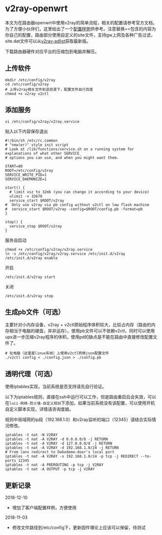 # v2ray-openwrt

本文为在路由器openwrt中使用v2ray的简单流程，相关的配置请参考官方文档，为了方便小伙伴们，这里给出了一个[配置样例](./client-config.json)供参考。注意替换==包含的内容为你自己的配置，路由部分使用自定义的site文件，支持gw上网及各种广告过滤，site.dat文件可以从[v2ray-adlist](https://github.com/felix-fly/v2ray-adlist)获取最新版。

下载路由器硬件对应平台的压缩包到电脑并解压。

## 上传软件

```
mkdir /etc/config/v2ray
cd /etc/config/v2ray
# 上传v2ray相关文件到该目录下，配置文件自行百度
chmod +x v2ray v2ctl
```

## 添加服务

```
vi /etc/config/v2ray/v2ray.service
```

贴入以下内容保存退出

```
#!/bin/sh /etc/rc.common
# "new(er)" style init script
# Look at /lib/functions/service.sh on a running system for explanations of what other SERVICE_
# options you can use, and when you might want them.

START=80
ROOT=/etc/config/v2ray
SERVICE_WRITE_PID=1
SERVICE_DAEMONIZE=1

start() {
  # limit vsz to 32mb (you can change it according to your device)
  ulimit -v 32678
  service_start $ROOT/v2ray
#  Only use v2ray via pb config without v2ctl on low flash machine
#  service_start $ROOT/v2ray -config=$ROOT/config.pb -format=pb
}

stop() {
  service_stop $ROOT/v2ray
}
```

服务自启动

```
chmod +x /etc/config/v2ray/v2ray.service
ln -s /etc/config/v2ray/v2ray.service /etc/init.d/v2ray
/etc/init.d/v2ray enable
```

开启

```
/etc/init.d/v2ray start
```

关闭

```
/etc/init.d/v2ray stop
```

## 生成pb文件（可选）

主要针对小内存设备，v2ray + v2ctl原始程序体积较大，比较占内存（路由的内存相当于电脑的硬盘，并非运存）。使用pb文件可以不依赖v2ctl，同时可以使用upx进一步压缩v2ray程序的体积。使用pd的缺点是不能在路由中直接修改配置文件了。

```
# 在电脑（这里是linux系统）上使用v2ctl转换json配置文件
./v2ctl config < ./config.json > ./config.pb
```

## 透明代理（可选）

使用iptables实现，当前系统是否支持请先自行验证。

以下为iptables规则，直接在ssh中运行可以工作，但是路由重启后会失效，可以在`luci-网络-防火墙-自定义规则`下添加，如果当前系统没有该配置，可以使用开机自定义脚本实现，详情请咨询度娘。

规则中局域网的ip段（192.168.1.0）和v2ray监听的端口（12345）请结合实际情况修改。

```
iptables -t nat -N V2RAY
iptables -t nat -A V2RAY -d 0.0.0.0/8 -j RETURN
iptables -t nat -A V2RAY -d 127.0.0.0/8 -j RETURN
iptables -t nat -A V2RAY -d 192.168.1.0/24 -j RETURN
# From lans redirect to Dokodemo-door's local port
iptables -t nat -A V2RAY -s 192.168.1.0/24 -p tcp -j REDIRECT --to-ports 12345
iptables -t nat -A PREROUTING -p tcp -j V2RAY
iptables -t nat -A OUTPUT -p tcp -j V2RAY
```

## 更新记录
2018-12-10
* 增加了客户端配置样例，方便使用

2018-11-03
* 修改文件路径到/etc/config下，更新固件理论上应该可以保留，待测试

